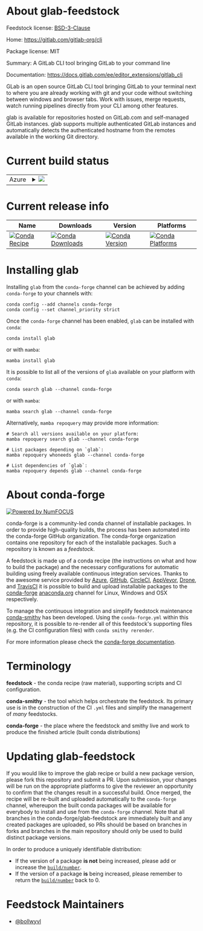About glab-feedstock
====================

Feedstock license: [BSD-3-Clause](https://github.com/conda-forge/glab-feedstock/blob/main/LICENSE.txt)

Home: https://gitlab.com/gitlab-org/cli

Package license: MIT

Summary: A GitLab CLI tool bringing GitLab to your command line

Documentation: https://docs.gitlab.com/ee/editor_extensions/gitlab_cli

GLab is an open source GitLab CLI tool bringing GitLab to your terminal next
to where you are already working with git and your code without switching
between windows and browser tabs. Work with issues, merge requests, watch
running pipelines directly from your CLI among other features.

glab is available for repositories hosted on GitLab.com and self-managed
GitLab instances. glab supports multiple authenticated GitLab instances and
automatically detects the authenticated hostname from the remotes available
in the working Git directory.

Current build status
====================


<table>
    
  <tr>
    <td>Azure</td>
    <td>
      <details>
        <summary>
          <a href="https://dev.azure.com/conda-forge/feedstock-builds/_build/latest?definitionId=18567&branchName=main">
            <img src="https://dev.azure.com/conda-forge/feedstock-builds/_apis/build/status/glab-feedstock?branchName=main">
          </a>
        </summary>
        <table>
          <thead><tr><th>Variant</th><th>Status</th></tr></thead>
          <tbody><tr>
              <td>linux_64</td>
              <td>
                <a href="https://dev.azure.com/conda-forge/feedstock-builds/_build/latest?definitionId=18567&branchName=main">
                  <img src="https://dev.azure.com/conda-forge/feedstock-builds/_apis/build/status/glab-feedstock?branchName=main&jobName=linux&configuration=linux%20linux_64_" alt="variant">
                </a>
              </td>
            </tr><tr>
              <td>osx_64</td>
              <td>
                <a href="https://dev.azure.com/conda-forge/feedstock-builds/_build/latest?definitionId=18567&branchName=main">
                  <img src="https://dev.azure.com/conda-forge/feedstock-builds/_apis/build/status/glab-feedstock?branchName=main&jobName=osx&configuration=osx%20osx_64_" alt="variant">
                </a>
              </td>
            </tr><tr>
              <td>osx_arm64</td>
              <td>
                <a href="https://dev.azure.com/conda-forge/feedstock-builds/_build/latest?definitionId=18567&branchName=main">
                  <img src="https://dev.azure.com/conda-forge/feedstock-builds/_apis/build/status/glab-feedstock?branchName=main&jobName=osx&configuration=osx%20osx_arm64_" alt="variant">
                </a>
              </td>
            </tr><tr>
              <td>win_64</td>
              <td>
                <a href="https://dev.azure.com/conda-forge/feedstock-builds/_build/latest?definitionId=18567&branchName=main">
                  <img src="https://dev.azure.com/conda-forge/feedstock-builds/_apis/build/status/glab-feedstock?branchName=main&jobName=win&configuration=win%20win_64_" alt="variant">
                </a>
              </td>
            </tr>
          </tbody>
        </table>
      </details>
    </td>
  </tr>
</table>

Current release info
====================

| Name | Downloads | Version | Platforms |
| --- | --- | --- | --- |
| [![Conda Recipe](https://img.shields.io/badge/recipe-glab-green.svg)](https://anaconda.org/conda-forge/glab) | [![Conda Downloads](https://img.shields.io/conda/dn/conda-forge/glab.svg)](https://anaconda.org/conda-forge/glab) | [![Conda Version](https://img.shields.io/conda/vn/conda-forge/glab.svg)](https://anaconda.org/conda-forge/glab) | [![Conda Platforms](https://img.shields.io/conda/pn/conda-forge/glab.svg)](https://anaconda.org/conda-forge/glab) |

Installing glab
===============

Installing `glab` from the `conda-forge` channel can be achieved by adding `conda-forge` to your channels with:

```
conda config --add channels conda-forge
conda config --set channel_priority strict
```

Once the `conda-forge` channel has been enabled, `glab` can be installed with `conda`:

```
conda install glab
```

or with `mamba`:

```
mamba install glab
```

It is possible to list all of the versions of `glab` available on your platform with `conda`:

```
conda search glab --channel conda-forge
```

or with `mamba`:

```
mamba search glab --channel conda-forge
```

Alternatively, `mamba repoquery` may provide more information:

```
# Search all versions available on your platform:
mamba repoquery search glab --channel conda-forge

# List packages depending on `glab`:
mamba repoquery whoneeds glab --channel conda-forge

# List dependencies of `glab`:
mamba repoquery depends glab --channel conda-forge
```


About conda-forge
=================

[![Powered by
NumFOCUS](https://img.shields.io/badge/powered%20by-NumFOCUS-orange.svg?style=flat&colorA=E1523D&colorB=007D8A)](https://numfocus.org)

conda-forge is a community-led conda channel of installable packages.
In order to provide high-quality builds, the process has been automated into the
conda-forge GitHub organization. The conda-forge organization contains one repository
for each of the installable packages. Such a repository is known as a *feedstock*.

A feedstock is made up of a conda recipe (the instructions on what and how to build
the package) and the necessary configurations for automatic building using freely
available continuous integration services. Thanks to the awesome service provided by
[Azure](https://azure.microsoft.com/en-us/services/devops/), [GitHub](https://github.com/),
[CircleCI](https://circleci.com/), [AppVeyor](https://www.appveyor.com/),
[Drone](https://cloud.drone.io/welcome), and [TravisCI](https://travis-ci.com/)
it is possible to build and upload installable packages to the
[conda-forge](https://anaconda.org/conda-forge) [anaconda.org](https://anaconda.org/)
channel for Linux, Windows and OSX respectively.

To manage the continuous integration and simplify feedstock maintenance
[conda-smithy](https://github.com/conda-forge/conda-smithy) has been developed.
Using the ``conda-forge.yml`` within this repository, it is possible to re-render all of
this feedstock's supporting files (e.g. the CI configuration files) with ``conda smithy rerender``.

For more information please check the [conda-forge documentation](https://conda-forge.org/docs/).

Terminology
===========

**feedstock** - the conda recipe (raw material), supporting scripts and CI configuration.

**conda-smithy** - the tool which helps orchestrate the feedstock.
                   Its primary use is in the construction of the CI ``.yml`` files
                   and simplify the management of *many* feedstocks.

**conda-forge** - the place where the feedstock and smithy live and work to
                  produce the finished article (built conda distributions)


Updating glab-feedstock
=======================

If you would like to improve the glab recipe or build a new
package version, please fork this repository and submit a PR. Upon submission,
your changes will be run on the appropriate platforms to give the reviewer an
opportunity to confirm that the changes result in a successful build. Once
merged, the recipe will be re-built and uploaded automatically to the
`conda-forge` channel, whereupon the built conda packages will be available for
everybody to install and use from the `conda-forge` channel.
Note that all branches in the conda-forge/glab-feedstock are
immediately built and any created packages are uploaded, so PRs should be based
on branches in forks and branches in the main repository should only be used to
build distinct package versions.

In order to produce a uniquely identifiable distribution:
 * If the version of a package **is not** being increased, please add or increase
   the [``build/number``](https://docs.conda.io/projects/conda-build/en/latest/resources/define-metadata.html#build-number-and-string).
 * If the version of a package **is** being increased, please remember to return
   the [``build/number``](https://docs.conda.io/projects/conda-build/en/latest/resources/define-metadata.html#build-number-and-string)
   back to 0.

Feedstock Maintainers
=====================

* [@bollwyvl](https://github.com/bollwyvl/)


<!-- dummy commit to enable rerendering -->

